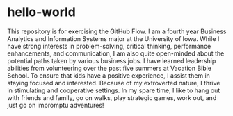 # hello-world
This repository is for exercising the GitHub Flow.
I am a fourth year Business Analytics and Information Systems major at the University of Iowa. While I have strong interests in problem-solving, critical thinking, performance enhancements, and communication, I am also quite open-minded about the potential paths taken by various business jobs. I have learned leadership abilities from volunteering over the past five summers at Vacation Bible School. To ensure that kids have a positive experience, I assist them in staying focused and interested. Because of my extroverted nature, I thrive in stimulating and cooperative settings. In my spare time, I like to hang out with friends and family, go on walks, play strategic games, work out, and just go on impromptu adventures!
